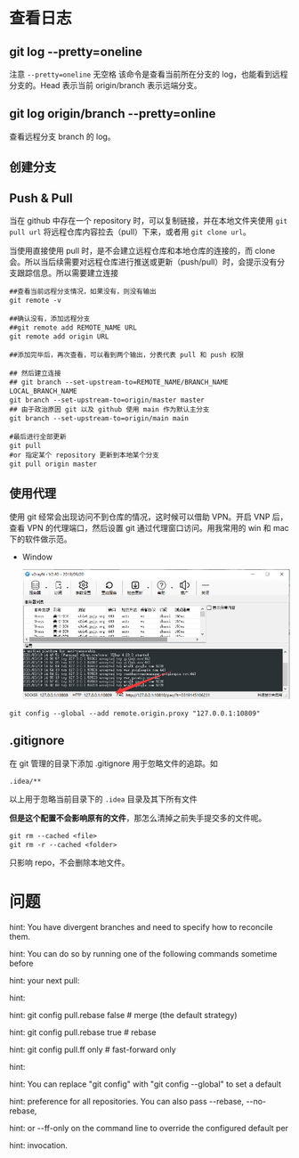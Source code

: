 # 查看日志

## git log --pretty=oneline

注意 `--pretty=oneline` 无空格
该命令是查看当前所在分支的 log，也能看到远程分支的。Head 表示当前 origin/branch 表示远端分支。

## git log origin/branch --pretty=online

查看远程分支 branch 的 log。

## 创建分支

## Push & Pull

当在 github 中存在一个 repository 时，可以复制链接，并在本地文件夹使用 `git pull url` 将远程仓库内容拉去（pull）下来，或者用 `git clone url`。

当使用直接使用 pull 时，是不会建立远程仓库和本地仓库的连接的，而 clone 会。所以当后续需要对远程仓库进行推送或更新（push/pull）时，会提示没有分支跟踪信息。所以需要建立连接

``` shell
##查看当前远程分支情况，如果没有，则没有输出
git remote -v

##确认没有，添加远程分支
##git remote add REMOTE_NAME URL
git remote add origin URL

##添加完毕后，再次查看，可以看到两个输出，分表代表 pull 和 push 权限

## 然后建立连接
## git branch --set-upstream-to=REMOTE_NAME/BRANCH_NAME LOCAL_BRANCH_NAME
git branch --set-upstream-to=origin/master master
## 由于政治原因 git 以及 github 使用 main 作为默认主分支
git branch --set-upstream-to=origin/main main

#最后进行全部更新
git pull
#or 指定某个 repository 更新到本地某个分支
git pull origin master
```



## 使用代理

使用 git 经常会出现访问不到仓库的情况，这时候可以借助 VPN。开启 VNP 后，查看 VPN 的代理端口，然后设置 git 通过代理窗口访问。用我常用的 win 和 mac 下的软件做示范。

* Window

  ![获取 V2rayN 的代理端口](img/V2rayN_Port.png)

```shell	
git config --global --add remote.origin.proxy "127.0.0.1:10809"
```



## .gitignore

在 git 管理的目录下添加 .gitignore 用于忽略文件的追踪。如

```.gitignroe
.idea/**
```

以上用于忽略当前目录下的 `.idea` 目录及其下所有文件

**但是这个配置不会影响原有的文件**，那怎么清掉之前失手提交多的文件呢。

```.gitignore
git rm --cached <file>
git rm -r --cached <folder>
```

只影响 repo，不会删除本地文件。



# 问题

hint: You have divergent branches and need to specify how to reconcile them.

hint: You can do so by running one of the following commands sometime before

hint: your next pull:

hint: 

hint:  git config pull.rebase false # merge (the default strategy)

hint:  git config pull.rebase true  # rebase

hint:  git config pull.ff only    # fast-forward only

hint: 

hint: You can replace "git config" with "git config --global" to set a default

hint: preference for all repositories. You can also pass --rebase, --no-rebase,

hint: or --ff-only on the command line to override the configured default per

hint: invocation.
